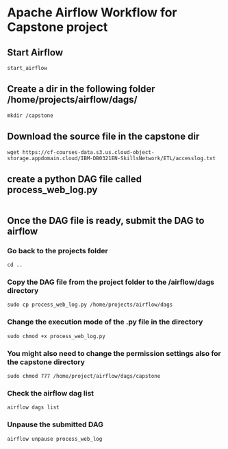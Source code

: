 # Apache Airflow Workflow for Capstone project

## Start Airflow

```
start_airflow
```
## Create a dir in the following folder /home/projects/airflow/dags/
```
mkdir /capstone
```
## Download the source file in the capstone dir
```
wget https://cf-courses-data.s3.us.cloud-object-storage.appdomain.cloud/IBM-DB0321EN-SkillsNetwork/ETL/accesslog.txt
```

## create a python DAG file called process_web_log.py
```

```
## Once the DAG file is ready, submit the DAG to airflow

### Go back to the projects folder
```
cd .. 
```

### Copy the DAG file from the project folder to the /airflow/dags directory
```
sudo cp process_web_log.py /home/projects/airflow/dags
```

### Change the execution mode of the .py file in the directory
```
sudo chmod +x process_web_log.py
```

### You might also need to change the permission settings also for the capstone directory
```
sudo chmod 777 /home/project/airflow/dags/capstone
```

### Check the airflow dag list
```
airflow dags list
```

### Unpause the submitted DAG
```
airflow unpause process_web_log
```

